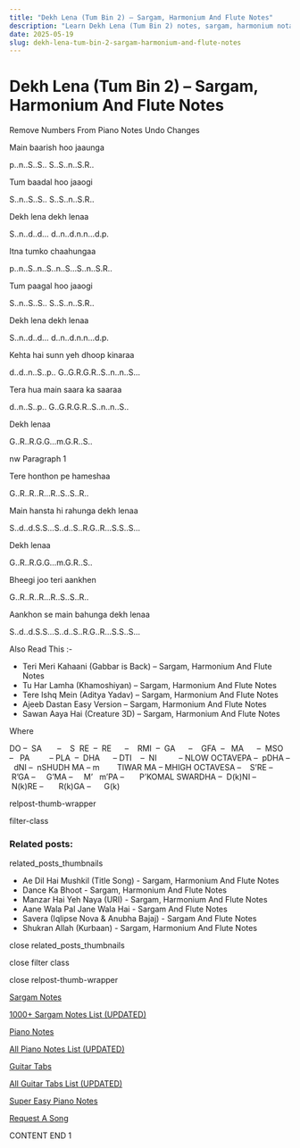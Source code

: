 ```yaml
---
title: "Dekh Lena (Tum Bin 2) – Sargam, Harmonium And Flute Notes"
description: "Learn Dekh Lena (Tum Bin 2) notes, sargam, harmonium notations and flute notes. Easy step-by-step tutorial for beginners."
date: 2025-05-19
slug: dekh-lena-tum-bin-2-sargam-harmonium-and-flute-notes
---
```


# Dekh Lena (Tum Bin 2) – Sargam, Harmonium And Flute Notes

Remove Numbers From Piano Notes
Undo Changes

Main baarish hoo jaaunga

p..n..S..S.. S..S..n..S.R..

Tum baadal hoo jaaogi

S..n..S..S.. S..S..n..S.R..

Dekh lena dekh lenaa

S..n..d..d… d..n..d.n.n…d.p.

Itna tumko chaahungaa

p..n..S..n..S..n..S…S..n..S.R..

Tum paagal hoo jaaogi

S..n..S..S.. S..S..n..S.R..

Dekh lena dekh lenaa

S..n..d..d… d..n..d.n.n…d.p.

Kehta hai sunn yeh dhoop kinaraa

d..d..n..S..p.. G..G.R.G.R..S..n..n..S…

Tera hua main saara ka saaraa

d..n..S..p.. G..G.R.G.R..S..n..n..S..

Dekh lenaa

G..R..R.G.G…m.G.R..S..

nw Paragraph 1

Tere honthon pe hameshaa

G..R..R..R…R..S..S..R..

Main hansta hi rahunga dekh lenaa

S..d..d.S.S…S..d..S..R.G..R…S.S..S…

Dekh lenaa

G..R..R.G.G…m.G.R..S..

Bheegi joo teri aankhen

G..R..R..R…R..S..S..R..

Aankhon se main bahunga dekh lenaa

S..d..d.S.S…S..d..S..R.G..R…S.S..S…

Also Read This :-

* Teri Meri Kahaani (Gabbar is Back) – Sargam, Harmonium And Flute Notes
* Tu Har Lamha (Khamoshiyan) – Sargam, Harmonium And Flute Notes
* Tere Ishq Mein (Aditya Yadav) – Sargam, Harmonium And Flute Notes
* Ajeeb Dastan Easy Version – Sargam, Harmonium And Flute Notes
* Sawan Aaya Hai (Creature 3D) – Sargam, Harmonium And Flute Notes

Where

DO –  SA       –    S  RE  –  RE      –    RMI  –  GA      –    GFA  –   MA      –  MSO  –   PA         – PLA  –  DHA      – DTI    –  NI          – NLOW OCTAVEPA –  pDHA –  dNI –  nSHUDH MA – m        TIWAR MA – MHIGH OCTAVESA –    S’RE –     R’GA –     G’MA –     M’   m’PA –       P’KOMAL SWARDHA –  D(k)NI –       N(k)RE –       R(k)GA –      G(k)

relpost-thumb-wrapper

filter-class

### Related posts:

related_posts_thumbnails

* Ae Dil Hai Mushkil (Title Song) - Sargam, Harmonium And Flute Notes
* Dance Ka Bhoot - Sargam, Harmonium And Flute Notes
* Manzar Hai Yeh Naya (URI) - Sargam, Harmonium And Flute Notes
* Aane Wala Pal Jane Wala Hai - Sargam And Flute Notes
* Savera (Iqlipse Nova & Anubha Bajaj) - Sargam And Flute Notes
* Shukran Allah (Kurbaan) - Sargam, Harmonium And Flute Notes

close related_posts_thumbnails

close filter class

close relpost-thumb-wrapper

[Sargam Notes](/sargam-notes.html)

[1000+ Sargam Notes List (UPDATED)](/all-songs-list-sargam-notes.html)

[Piano Notes](/piano-notes.html)

[All Piano Notes List (UPDATED)](/all-songs-list-piano-notes.html)

[Guitar Tabs](/guitar-tabs.html)

[All Guitar Tabs List (UPDATED)](/all-songs-list-guitar-tabs.html)

[Super Easy Piano Notes](https://studywall.in/)

[Request A Song](/request-a-song.html)

CONTENT END 1

